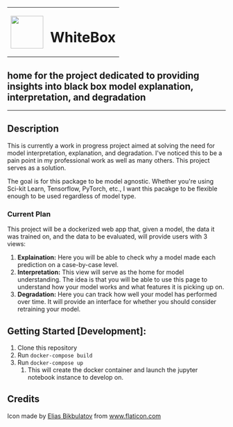 

<table>
    <tr>
        <th><img src="https://raw.githubusercontent.com/zbloss/whitebox/master/img/box.png" style='width: 75px; height: 75px'></th>
        <th><h1>WhiteBox</h1></th>
    </tr>
</table>

<h2>home for the project dedicated to providing insights into black box model explanation, interpretation, and degradation</h2>

<hr>

## Description
This is currently a work in progress project aimed at solving the need for model interpretation, explanation, and degradation.
I've noticed this to be a pain point in my professional work as well as many others. This project serves as a solution.

The goal is for this package to be model agnostic. Whether you're using Sci-kit Learn, Tensorflow, PyTorch, etc., I want
this pacakge to be flexible enough to be used regardless of model type.

### Current Plan
This project will be a dockerized web app that, given a model, the data it was trained on, and the data to be evaluated,
will provide users with 3 views:
1. <b>Explaination:</b> Here you will be able to check why a model made each prediction on a case-by-case level.
2. <b>Interpretation:</b> This view will serve as the home for model understanding. The idea is that you will be able to use this page
to understand how your model works and what features it is picking up on.
3. <b>Degradation:</b> Here you can track how well your model has performed over time. It will provide an interface for whether
you should consider retraining your model.

## Getting Started [Development]:
1. Clone this repository
2. Run `docker-compose build`
3. Run `docker-compose up`
   1. This will create the docker container and launch the jupyter notebook instance to develop on.


## Credits
Icon made by [Elias Bikbulatov]("https://www.flaticon.com/authors/elias-bikbulatov") from www.flaticon.com
